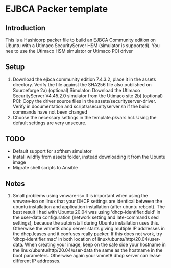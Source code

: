 EJBCA Packer template
=====================

Introduction
------------

This is a Hashicorp packer file to build an EJBCA Community edition on Ubuntu with a Utimaco SecurityServer HSM (simulator is supported).
You nee to use the Utimaco HSM simulator or Utimaco PCI driver

Setup
-----

1) Download the ejbca community edition 7.4.3.2, place it in the assets directory. Verify the file against the SHA256 file also published on Sourceforge
2a) (optional) Simulator: Download the Utimaco SecurityServer V4.45.2.0 simulator from the Utimaco site
2b) (optional) PCI: Copy the driver source files in the assets/securityserver-driver. Verify in documentation and scripts/securityserver.sh if the build commands have not been changed
3) Choose the necessary settings in the template.pkvars.hcl. Using the default settings are very unsecure.

TODO
----

- Default support for softhsm simulator
- Install wildfly from assets folder, instead downloading it from the Ubuntu image
- Migrate shell scripts to Ansible

Notes
-----

1) Small problems using vmware-iso
It is important when using the vmware-iso on linux that your DHCP settings are identical between the ubuntu installation and application installation (after ubuntu reboot). The best result I had with Ubuntu 20.04 was using 'dhcp-identifier:duid' in the user-data configuration (network setting and late-commands sed settings), because the autoinstall during Ubuntu installation uses this. Otherwise the vmnet8 dhcp server starts giving multiple IP addresses in the dhcp.leases and it confuses really packer.
If this does not work, try 'dhcp-identifier:mac' in both location of linux/ubuntu/http/20.04/user-data. When creating your image, keep on the safe side your hostname in the linux/ubuntu/http/20.04/user-data the same as the hostname in the boot parameters. Otherwise again your vmnet8 dhcp server can lease different IP addresses.